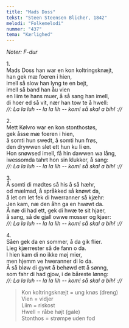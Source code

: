 ```yaml
---
title: "Mads Doss"
tekst: "Steen Steensen Blicher, 1842"
melodi: "Folkemelodi"
nummer: "437"
tema: "Kærlighed"
---
```

*Noter: F-dur* <br>

1.<br>
Mads Doss han war en kon koltringsknæjt,<br>
han gek mæ foeren i hien,<br>
imell så slow han lyng te en bejt,<br>
imell så band han åu vien<br>
en liim te hans muer, å så sang han imell,<br>
di hoer ed så vit, nær han tow te å hwell:<br>
*//: La la luh -- la la lih -- kom! så skal a bih! ://* <br>

2.<br>
Mett Kølvro war en kon stonthostøs,<br>
gek åsse mæ foeren i hien,<br>
å somti hun swedt, å somti hun frøs,<br>
den drywwen slet ett hun ku li en.<br>
Hon snøwsed imell, få hin dawwen wa lång,<br>
iwessomda tahrt hon sin klukker, å sang:<br>
*//: La la luh -- la la lih -- kom! så skal a bih! ://* <br>

3.<br>
Å somti di mødtes så his å så hæhr,<br>
od mælmad, å språkked så knøwt da,<br>
å let om let fek di hwerranner så kjæhr:<br>
Jen kam, næ den åhn ga en hwøwt da.<br>
Å næ di had ett, gek di hwæ te sit hjaer,<br>
å sang, så de gjall owwe mosser og kjaer:<br>
*//: La la luh -- la la lih -- kom! så skal a bih! ://* <br>

4.<br>
Såen gek da en sommer, å da gik flier.<br>
Lieg kjærrester så de fann o da.<br>
I hien kam di no ikke møj mier,<br>
men hjemm ve hweranner di lo da.<br>
Å så bløw di gywt å behøwd ett å sønng,<br>
som fahr di had gjow, i de båreste lønng:<br>
*//: La la luh -- la la lih -- kom! så skal a bih! ://* <br>

> Kon koltringsknæjt = ung knøs (dreng) <br>
> Vien = vidjer <br>
> Liim = riskost <br>
> Hwell = råbe højt (gale) <br>
> Stonthos = strømpe uden fod <br>
